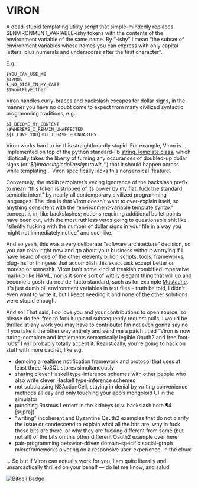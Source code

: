 VIRON
=====

A dead-stupid templating utility script that simple-mindedly replaces
$ENVIRONMENT_VARIABLE-ishy tokens with the contents of the environment
variable of the same name. By “-ishy” I mean “the subset of environment
variables whose names you can express with only capital letters, plus numerals
and underscores after the first character”.

E.g.:

    $YOU_CAN_USE_ME
    $I2MOK
    $_NO_DICE_IN_MY_CASE
    $IWontFlyEither

Viron handles curly-braces and backslash escapes for dollar signs, in the manner you have
no doubt come to expect from many civilized syntactic programming traditions, e.g.:

    $I_BECOME_MY_CONTENT
    \$WHEREAS_I_REMAIN_UNAFFECTED
    ${I_LOVE_YOU}BUT_I_HAVE_BOUNDARIES

Viron works hard to be this straightforardly stupid. For example, Viron is implemented
on top of the python standard-lib [string.Template class](http://docs.python.org/release/2.5.2/lib/node40.html), which idiotically takes the liberty of turning any occurances of doubled-up dollar signs (or ‘$$’) into
a single dollar sign (to wit, ‘$’) that it should happen across while templating… Viron 
specifically lacks this nonsensical ‘feature’.

Conversely, the stdlib templater’s vexing ignorance of the backslash prefix to mean
“this token is stripped of its power by my fiat, fuck the standard semiotic intent"
by nearly all contemporary civilized programming languages. The idea is that Viron
doesn’t want to over-explain itself, so anything consistent with the “environment-variable
template syntax” concept is in, like backslashes; notions requiring
additional bullet points have been cut, with the most ruthless vetos going to
questionable shit like “silently fucking with the number of dollar signs in your
file in a way you might not immediately notice” and suchlike.

And so yeah, this was a very deliberate “software architecture” decision, so you can
relax right now and go about your business without worrying if I have heard of one
of the other eleventy billion scripts, tools, frameworks, plug-ins, or thingees that
accomplish this exact task except better or moreso or someshit. Viron isn't some
kind of freakish zombified imperative markup like [HAML](http://haml-lang.com/), nor is it some sort of wittily
elegant thing that will up and become a gosh-darned de-facto standard, such as for example
[Mustache](http://mustache.github.com/). It's just dumb ol' environment variables in text files – truth be told,
I didn't even want to write it, but I keept needing it and none of the other solutions
were stupid enough.

And so! That said, I do love you and your contributions to open source, so please do
feel free to fork it up and subsequently request pulls, I would be thrilled at any
work you may have to contribute! I'm not even gonna say no if you take it the other
way entirely and send me a patch titled “Viron is now turing-complete and implements
semantically legible Oauth2 and free foot-rubs” I will probably totally accept it.
Realistically, you're going to hack on stuff with more cachét, like e.g.

* demoing a realtime notification framework and protocol that uses at least three NoSQL stores simultaneously
* sharing clever Haskell type-inference schemes with other people who also write clever Haskell type-inference schemes
* not subclassing NSActionCell, staying in denial by writing convenience methods all day and only touching your app’s mongoloid UI in the simulator
* punching Rasmus Lerdorf in the kidneys (q.v. backslash note ¶4 [supra])
* "writing" incoherent and Byzantine Oauth2 examples that do not clarify the issue or condescend to explain what all the bits are, why in fuck those bits are there, or why they are fucking different from some (but not all) of the bits on this other different Oauth2 example over here
* pair-programming behavior-driven domain-specific social-graph microframeworks pivoting on a responsive user-experience, in the cloud

... So but if Viron can actually work for you, I am quite literally and unsarcastically thrilled on your behalf — do let me know, and salud.


[![Bitdeli Badge](https://d2weczhvl823v0.cloudfront.net/fish2000/viron/trend.png)](https://bitdeli.com/free "Bitdeli Badge")

